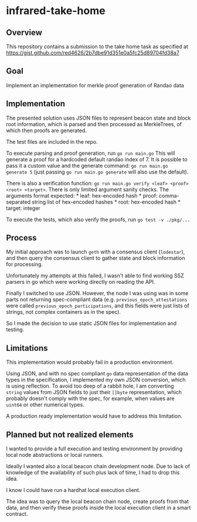 # infrared-take-home

## Overview
This repository contains a submission to the take home task as specified at
https://gist.github.com/red4626/2b7dbe91d351e0a5fc25d89704fd38a7

## Goal
Implement an implementation for merkle proof generation of Randao data 

## Implementation 
The presented solution uses JSON files to represent beacon state and block root information,
which is parsed and then processed as MerkleTrees, of which then proofs are generated.

The test files are included in the repo.

To execute parsing and proof generation, run `go run main.go`
This will generate a proof for a hardcoded default randao index of 7. 
It is possible to pass it a custom value and the generate command:
`go run main.go generate 5` (just passing `go run main.go generate` will also use the default).

There is also a verification function:
`go run main.go verify <leaf> <proof> <root> <target>`. There is only limited argument sanity checks.
The arguments format expected:
    * leaf: hex-encoded hash
    * proof: comma-separated string list of hex-encoded hashes 
    * root: hex-encoded hash 
    * target: integer

To execute the tests, which also verify the proofs, run `go test -v ./pkg/...`

## Process 
My initial approach was to launch `geth` with a consensus client (`lodestar`),
and then query the consensus client to gather state and block information
for processing.

Unfortunately my attempts at this failed, I wasn't able to find working SSZ parsers in go
which were working directly on reading the API.

Finally I switched to use JSON. However, the node I was using was in some parts not returning
spec-compliant data (e.g. `previous_epoch_attestations` were called `previous_epoch_participations`,
and this fields were just lists of strings, not complex containers as in the spec).

So I made the decision to use static JSON files for implementation and testing.

## Limitations
This implementation would probably fail in a production environment.

Using JSON, and with no spec compliant `go` data representation of the data types 
in the specification, I implemented my own JSON conversion, which is using reflection.
To avoid too deep of a rabbit hole, I am converting `string` values from JSON fields to just their
`[]byte` representation, which probably doesn't comply with the spec, for example, when 
values are `uint64` or other numerical types.

A production ready implementation would have to address this limitation.

## Planned but not realized elements
I wanted to provide a full execution and testing environment by providing local
node abstractions or local runners.

Ideally I wanted also a local beacon chain development node.
Due to lack of knowledge of the availability of such plus lack of time,
I had to drop this idea.

I know I could have run a hardhat local execution client. 

The idea was to query the local beacon chain node, create proofs from that data,
and then verify these proofs inside the local execution client in a smart contract. 
